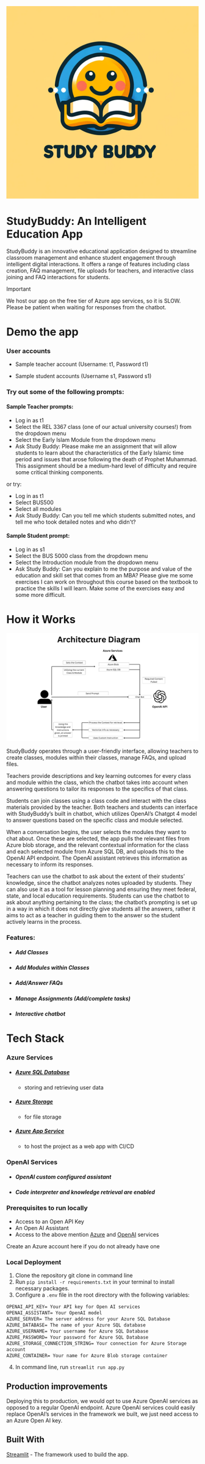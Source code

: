 ![Study Buddy Logo](StudyBuddyLogo.png)
# StudyBuddy: An Intelligent Education App

StudyBuddy is an innovative educational application designed to streamline classroom management and enhance student engagement through intelligent digital interactions. It offers a range of features including class creation, FAQ management, file uploads for teachers, and interactive class joining and FAQ interactions for students.

> [!IMPORTANT]
> We host our app on the free tier of Azure app services, so it is SLOW. Please be patient when waiting for responses from the chatbot.


# Demo the app

### User accounts
- Sample teacher account (Username: t1, Password t1)

- Sample student accounts (Username s1, Password s1)

### Try out some of the following prompts:
#### Sample Teacher prompts:
- Log in as t1  
- Select the REL 3367 class (one of our actual university courses!) from the dropdown menu  
- Select the Early Islam Module from the dropdown menu  
- Ask Study Buddy: Please make me an assignment that will allow students to learn about the characteristics of the Early Islamic time period and issues that arose following the death of Prophet Muhammad. This assignment should be a medium-hard level of difficulty and require some critical thinking components.

or try:
- Log in as t1
- Select BUS500
- Select all modules
- Ask Study Buddy: Can you tell me which students submitted notes, and tell me who took detailed notes and who didn't?

#### Sample Student prompt:
- Log in as s1  
- Select the BUS 5000 class from the dropdown menu  
- Select the Introduction module from the dropdown menu  
- Ask Study Buddy: Can you explain to me the purpose and value of the education and skill set that comes from an MBA? Please give me some exercises I can work on throughout this course based on the textbook to practice the skills I will learn. Make some of the exercises easy and some more difficult.  

# How it Works
![StudyBuddyArchitectureDiagram](StudyBuddyArchitectureDiagram.png)

StudyBuddy operates through a user-friendly interface, allowing teachers to create classes, modules within their classes, manage FAQs, and upload files.

Teachers provide descriptions and key learning outcomes for every class and module within the class, which the chatbot takes into account when answering questions to tailor its responses to the specifics of that class.

Students can join classes using a class code and interact with the class materials provided by the teacher. Both teachers and students can interface with StudyBuddy’s built in chatbot, which utilizes OpenAI’s Chatgpt 4 model to answer questions based on the specific class and module selected.

When a conversation begins, the user selects the modules they want to chat about. Once these are selected, the app pulls the relevant files from Azure blob storage, and the relevant contextual information for the class and each selected module from Azure SQL DB, and uploads this to the OpenAI API endpoint. The OpenAI assistant retrieves this information as necessary to inform its responses.

Teachers can use the chatbot to ask about the extent of their students’ knowledge, since the chatbot analyzes notes uploaded by students. They can also use it as a tool for lesson planning and ensuring they meet federal, state, and local education requirements. Students can use the chatbot to ask about anything pertaining to the class; the chatbot’s prompting is set up in a way in which it does not directly give students all the answers, rather it aims to act as a teacher in guiding them to the answer so the student actively learns in the process.

### Features:
 * ##### Add Classes
* ##### Add Modules within Classes
 * ##### Add/Answer FAQs
  * ##### Manage Assignments (Add/complete tasks)
 * ##### Interactive chatbot 


# Tech Stack
### Azure Services
- ##### [Azure SQL Database](https://azure.microsoft.com/en-us/services/sql-database/)
  - storing and retrieving user data
- ##### [Azure Storage](https://azure.microsoft.com/en-us/products/storage/blobs)
  - for file storage
- ##### [Azure App Service](https://azure.microsoft.com/en-us/products/app-service)
   - to host the project as a web app with CI/CD
### OpenAI Services
- ##### OpenAI custom configured assistant
- ##### Code interpreter and knowledge retrieval are enabled

### Prerequisites to run locally
* Access to an Open API Key  
* An Open AI Assistant  
* Access to the above mention [Azure](https://azure.microsoft.com/en-us) and [OpenAI](https://openai.com/) services

  
Create an Azure account here if you do not already have one

### Local Deployment
1. Clone the repository git clone in command line
2. Run `pip install -r requirements.txt` in your terminal to install necessary packages.
3. Configure a `.env` file in the root directory with the following variables:
  ```
  OPENAI_API_KEY= Your API key for Open AI services  
  OPENAI_ASSISTANT= Your OpenAI model
  AZURE_SERVER= The server address for your Azure SQL Database  
  AZURE_DATABASE= The name of your Azure SQL database  
  AZURE_USERNAME= Your username for Azure SQL Database  
  AZURE_PASSWORD= Your password for Azure SQL Database
  AZURE_STORAGE_CONNECTION_STRING= Your connection for Azure Storage account  
  AZURE_CONTAINER= Your name for Azure Blob storage container  
  ``` 
4. In command line, run `streamlit run app.py`

## Production improvements

Deploying this to production, we would opt to use Azure OpenAI services as opposed to a regular OpenAI endpoint. Azure OpenAI services could easily replace OpenAI’s services in the framework we built, we just need access to an Azure Open AI key.

## Built With
[Streamlit](https://streamlit.io/) - The framework used to build the app.
